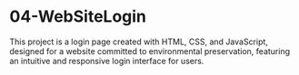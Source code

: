 # 04-WebSiteLogin
This project is a login page created with HTML, CSS, and JavaScript, designed for a website committed to environmental preservation, featuring an intuitive and responsive login interface for users.
